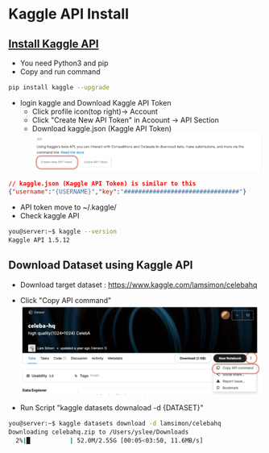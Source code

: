# Kaggle API Install

## [Install Kaggle API](https://github.com/Kaggle/kaggle-api)

- You need Python3 and pip 
- Copy and run command
```bash
pip install kaggle --upgrade
```

- login kaggle and Download Kaggle API Token
  - Click profile icon(top right)-> Account
  - Click "Create New API Token" in Acoount -> API Section 
  - Download kaggle.json (Kaggle API Token)
![kaggle_01.png](./src/kaggle/kaggle_01.png)

```json
// kaggle.json (Kaggle API Token) is similar to this
{"username":"{USERNAME}","key":"################################"}
```
- API token move to ~/.kaggle/
- Check kaggle API
```bash 
you@server:~$ kaggle --version 
Kaggle API 1.5.12
```

## Download Dataset using Kaggle API 

- Download target dataset : https://www.kaggle.com/lamsimon/celebahq

- Click "Copy API command"
![kaggle_02.png](./src/kaggle/kaggle_02.png)

- Run Script "kaggle datasets downaload -d {DATASET}"
``` bash 
you@server:~$ kaggle datasets download -d lamsimon/celebahq
Downloading celebahq.zip to /Users/yslee/Downloads
  2%|█           | 52.0M/2.55G [00:05<03:50, 11.6MB/s]
```
  
